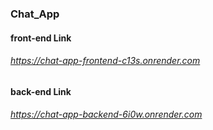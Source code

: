 ### Chat_App

#### front-end Link
###### https://chat-app-frontend-c13s.onrender.com

#### back-end Link
###### https://chat-app-backend-6i0w.onrender.com
